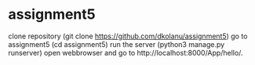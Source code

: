 # assignment5
clone repository (git clone https://github.com/dkolanu/assignment5)
go to assignment5 (cd assignment5)
run the server (python3 manage.py runserver)
open webbrowser and go to http://localhost:8000/App/hello/.
